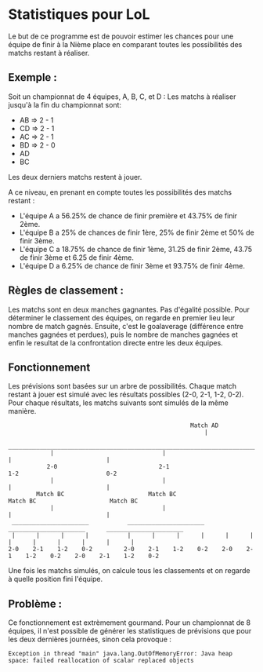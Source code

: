 # Statistiques pour LoL

Le but de ce programme est de pouvoir estimer les chances pour une équipe de finir à la Nième place en comparant toutes
les possibilités des matchs restant à réaliser.

## Exemple :
Soit un championnat de 4 équipes, A, B, C, et D :
Les matchs à réaliser jusqu'à la fin du championnat sont:
- AB => 2 - 1 
- CD => 2 - 1
- AC => 2 - 1
- BD => 2 - 0
- AD
- BC

Les deux derniers matchs restent à jouer.

A ce niveau, en prenant en compte toutes les possibilités des matchs restant :
- L'équipe A a 56.25% de chance de finir première et 43.75% de finir 2ème.
- L'équipe B a 25% de chances de finir 1ère, 25% de finir 2ème et 50% de finir 3ème.
- L'équipe C a 18.75% de chance de finir 1ème, 31.25 de finir 2ème, 43.75 de finir 3ème et 6.25 de finir 4ème.
- L'équipe D a 6.25% de chance de finir 3ème et 93.75% de finir 4ème.

## Règles de classement :
Les matchs sont en deux manches gagnantes. Pas d'égalité possible.
Pour déterminer le classement des équipes, on regarde en premier lieu leur nombre de match gagnés. Ensuite, c'est le 
goalaverage (différence entre manches gagnées et perdues), puis le nombre de manches gagnées et enfin le resultat de la
confrontation directe entre les deux équipes.

## Fonctionnement
Les prévisions sont basées sur un arbre de possibilités.
Chaque match restant à jouer est simulé avec les résultats possibles (2-0, 2-1, 1-2, 0-2).
Pour chaque résultats, les matchs suivants sont simulés de la même manière.

                                                        Match AD
                                                            |
                ________________________________________________________________________________________
                |                               |                           |                           |
               2-0                             2-1                         1-2                         0-2
                |                               |                           |                           |
            Match BC                        Match BC                    Match BC                     Match BC
                |                               |                           |                           |
     ______________________           ______________________      ______________________      ______________________
     |      |      |      |           |      |      |      |      |      |      |      |      |      |      |      |
    2-0    2-1    1-2    0-2         2-0    2-1    1-2    0-2    2-0    2-1    1-2    0-2    2-0    2-1    1-2    0-2

Une fois les matchs simulés, on calcule tous les classements et on regarde à quelle position fini l'équipe.

## Problème :
Ce fonctionnement est extrèmement gourmand. Pour un championnat de 8 équipes, il n'est possible de générer les 
statistiques de prévisions que pour les deux dernières journées, sinon cela provoque :
```
Exception in thread "main" java.lang.OutOfMemoryError: Java heap space: failed reallocation of scalar replaced objects
```